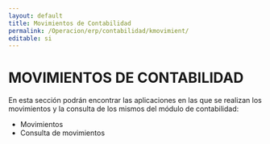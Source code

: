```yaml
---
layout: default
title: Movimientos de Contabilidad
permalink: /Operacion/erp/contabilidad/kmovimient/
editable: si
---
```


# MOVIMIENTOS DE CONTABILIDAD

En esta sección podrán encontrar las aplicaciones en las que se realizan los movimientos y la consulta de los mismos del módulo de contabilidad:

- Movimientos
- Consulta de movimientos
